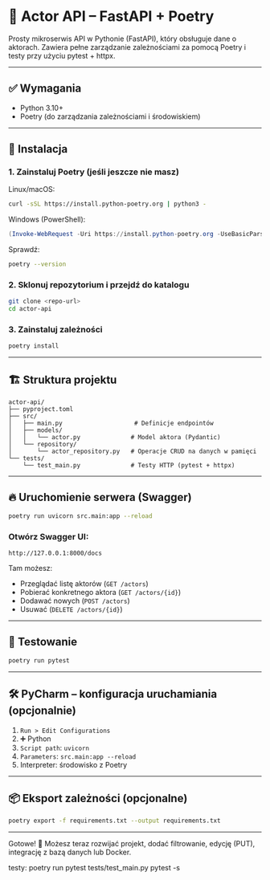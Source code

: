# 📘 Actor API – FastAPI + Poetry

Prosty mikroserwis API w Pythonie (FastAPI), który obsługuje dane o aktorach. Zawiera pełne zarządzanie zależnościami za pomocą Poetry i testy przy użyciu pytest + httpx.

---

## ✅ Wymagania
- Python 3.10+
- Poetry (do zarządzania zależnościami i środowiskiem)

---

## 🚀 Instalacja

### 1. Zainstaluj Poetry (jeśli jeszcze nie masz)

Linux/macOS:
```bash
curl -sSL https://install.python-poetry.org | python3 -
```
Windows (PowerShell):
```powershell
(Invoke-WebRequest -Uri https://install.python-poetry.org -UseBasicParsing).Content | python -
```

Sprawdź:
```bash
poetry --version
```

### 2. Sklonuj repozytorium i przejdź do katalogu
```bash
git clone <repo-url>
cd actor-api
```

### 3. Zainstaluj zależności
```bash
poetry install
```

---

## 🏗️ Struktura projektu
```
actor-api/
├── pyproject.toml
├── src/
│   ├── main.py                    # Definicje endpointów
│   ├── models/
│   │   └── actor.py              # Model aktora (Pydantic)
│   └── repository/
│       └── actor_repository.py   # Operacje CRUD na danych w pamięci
└── tests/
    └── test_main.py              # Testy HTTP (pytest + httpx)
```

---

## 🔥 Uruchomienie serwera (Swagger)

```bash
poetry run uvicorn src.main:app --reload
```

### Otwórz Swagger UI:

```
http://127.0.0.1:8000/docs
```

Tam możesz:
- Przeglądać listę aktorów (`GET /actors`)
- Pobierać konkretnego aktora (`GET /actors/{id}`)
- Dodawać nowych (`POST /actors`)
- Usuwać (`DELETE /actors/{id}`)

---

## 🧪 Testowanie

```bash
poetry run pytest
```

---

## 🛠️ PyCharm – konfiguracja uruchamiania (opcjonalnie)

1. `Run > Edit Configurations`
2. ➕ Python
3. `Script path`: `uvicorn`
4. `Parameters`: `src.main:app --reload`
5. Interpreter: środowisko z Poetry

---

## 📦 Eksport zależności (opcjonalne)

```bash
poetry export -f requirements.txt --output requirements.txt
```

---

Gotowe! 🎉 Możesz teraz rozwijać projekt, dodać filtrowanie, edycję (PUT), integrację z bazą danych lub Docker.


testy:
poetry run pytest tests/test_main.py
pytest -s
